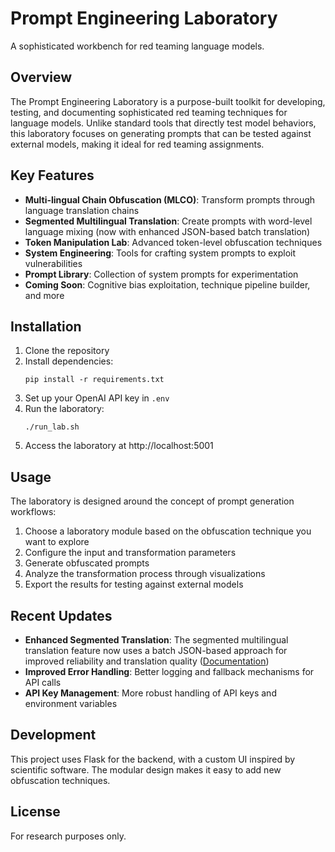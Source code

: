 # Prompt Engineering Laboratory

A sophisticated workbench for red teaming language models.

## Overview

The Prompt Engineering Laboratory is a purpose-built toolkit for developing, testing, and documenting sophisticated red teaming techniques for language models. Unlike standard tools that directly test model behaviors, this laboratory focuses on generating prompts that can be tested against external models, making it ideal for red teaming assignments.

## Key Features

- **Multi-lingual Chain Obfuscation (MLCO)**: Transform prompts through language translation chains
- **Segmented Multilingual Translation**: Create prompts with word-level language mixing (now with enhanced JSON-based batch translation)
- **Token Manipulation Lab**: Advanced token-level obfuscation techniques
- **System Engineering**: Tools for crafting system prompts to exploit vulnerabilities
- **Prompt Library**: Collection of system prompts for experimentation
- **Coming Soon**: Cognitive bias exploitation, technique pipeline builder, and more

## Installation

1. Clone the repository
2. Install dependencies:
   ```
   pip install -r requirements.txt
   ```
3. Set up your OpenAI API key in `.env`
4. Run the laboratory:
   ```
   ./run_lab.sh
   ```
5. Access the laboratory at http://localhost:5001

## Usage

The laboratory is designed around the concept of prompt generation workflows:

1. Choose a laboratory module based on the obfuscation technique you want to explore
2. Configure the input and transformation parameters
3. Generate obfuscated prompts
4. Analyze the transformation process through visualizations
5. Export the results for testing against external models

## Recent Updates

- **Enhanced Segmented Translation**: The segmented multilingual translation feature now uses a batch JSON-based approach for improved reliability and translation quality ([Documentation](docs/enhanced_segmented_translation.md))
- **Improved Error Handling**: Better logging and fallback mechanisms for API calls
- **API Key Management**: More robust handling of API keys and environment variables

## Development

This project uses Flask for the backend, with a custom UI inspired by scientific software. The modular design makes it easy to add new obfuscation techniques.

## License

For research purposes only.
